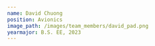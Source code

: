 ```yaml
---
name: David Chuong
position: Avionics
image_path: /images/team_members/david_pad.png
yearmajor: B.S. EE, 2023
---
```

